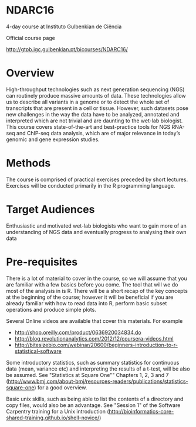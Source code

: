# NDARC16
4-day course at Instituto Gulbenkian de Ciência

Official course page

http://gtpb.igc.gulbenkian.pt/bicourses/NDARC16/

# Overview

High-throughput technologies such as next generation sequencing (NGS) can routinely produce massive amounts of data. These technologies allow us to describe all variants in a genome or to detect the whole set of transcripts that are present in a cell or tissue. However, such datasets pose new challenges in the way the data have to be analyzed, annotated and interpreted which are not trivial and are daunting to the wet-lab biologist. This course covers state-of-the-art and best-practice tools for NGS RNA-seq and ChIP-seq data analysis, which are of major relevance in today’s genomic and gene expression studies. 

# Methods

The course is comprised of practical exercises preceded by short lectures. Exercises will be conducted primarily in the R programming language.

# Target Audiences

Enthusiastic and motivated wet-lab biologists who want to gain more of an understanding of NGS data and eventually progress to analysing their own data

# Pre-requisites
There is a lot of material to cover in the course, so we will assume that you are familiar with a few basics before you come. The tool that will we do most of the analysis in is R. There will be a short recap of the key concepts at the beginning of the course; however it will be beneficial if you are already familiar with how to read data into R, perform basic subset operations and produce simple plots. 

Several Online videos are available that cover this materials. For example

- http://shop.oreilly.com/product/0636920034834.do
- http://blog.revolutionanalytics.com/2012/12/coursera-videos.html
- http://bitesizebio.com/webinar/20600/beginners-introduction-to-r-statistical-software

Some introductory statistics, such as summary statistics for continuous data (mean, variance etc) and interpreting the results of a t-test, will be also be assumed. See "Statistics at Square One"" Chapters 1, 2, 3 and 7 (http://www.bmj.com/about-bmj/resources-readers/publications/statistics-square-one) for a good overview.

Basic unix skills, such as being able to list the contents of a directory and copy files, would also be an advantage. See "Session 1" of the Software Carpentry training for a Unix introduction (http://bioinformatics-core-shared-training.github.io/shell-novice/)

